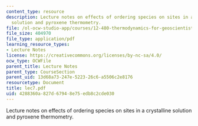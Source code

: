 ```yaml
---
content_type: resource
description: Lecture notes on effects of ordering species on sites in a crystalline
  solution and pyroxene thermometry.
file: /ol-ocw-studio-app/courses/12-480-thermodynamics-for-geoscientists-fall-2006/4288360a827d67948e75edb8c2cde030_lec7.pdf
file_size: 404970
file_type: application/pdf
learning_resource_types:
- Lecture Notes
license: https://creativecommons.org/licenses/by-nc-sa/4.0/
ocw_type: OCWFile
parent_title: Lecture Notes
parent_type: CourseSection
parent_uid: 13d68a73-247e-5223-26c6-a5506c2e8176
resourcetype: Document
title: lec7.pdf
uid: 4288360a-827d-6794-8e75-edb8c2cde030
---
```

Lecture notes on effects of ordering species on sites in a crystalline solution and pyroxene thermometry.